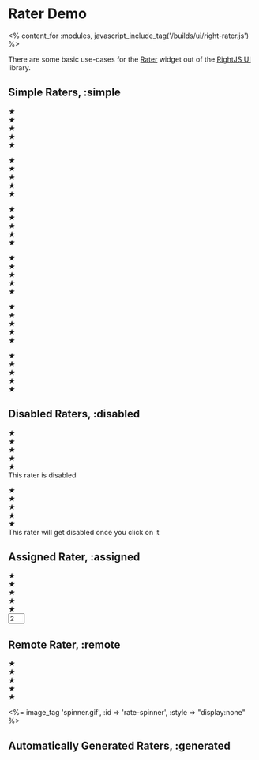 # Rater Demo
<% content_for :modules, javascript_include_tag('/builds/ui/right-rater.js') %>

There are some basic use-cases for the [Rater](/ui/rater) widget out of the [RightJS UI](/ui) library.

## Simple Raters, :simple

<p>
  <div class="rui-rater">
    <div>&#9733;</div><div>&#9733;</div><div>&#9733;</div><div>&#9733;</div><div>&#9733;</div>
  </div>
</p>
<p>
  <div class="rui-rater">
    <div class="active">&#9733;</div><div>&#9733;</div><div>&#9733;</div><div>&#9733;</div><div>&#9733;</div>
  </div>
</p>
<p>
  <div class="rui-rater">
    <div class="active">&#9733;</div>
    <div class="active">&#9733;</div>
    <div>&#9733;</div><div>&#9733;</div><div>&#9733;</div>
  </div>
</p>
<p>
  <div class="rui-rater">
    <div class="active">&#9733;</div>
    <div class="active">&#9733;</div>
    <div class="active">&#9733;</div>
    <div>&#9733;</div><div>&#9733;</div>
  </div>
</p>
<p>
  <div class="rui-rater">
    <div class="active">&#9733;</div>
    <div class="active">&#9733;</div>
    <div class="active">&#9733;</div>
    <div class="active">&#9733;</div><div>&#9733;</div>
  </div>
</p>
<p>
  <div class="rui-rater">
    <div class="active">&#9733;</div>
    <div class="active">&#9733;</div>
    <div class="active">&#9733;</div>
    <div class="active">&#9733;</div>
    <div class="active">&#9733;</div>
  </div>
</p>

## Disabled Raters, :disabled

<p>
  <div class="rui-rater" data-rater="{disabled:true}">
    <div class="active">&#9733;</div>
    <div class="active">&#9733;</div>
    <div>&#9733;</div><div>&#9733;</div><div>&#9733;</div>
  </div>
  This rater is disabled
</p>
<p>
  <div class="rui-rater" data-rater="{disableOnVote:true}">
    <div class="active">&#9733;</div>
    <div class="active">&#9733;</div>
    <div>&#9733;</div><div>&#9733;</div><div>&#9733;</div>
  </div>
  This rater will get disabled once you click on it
</p>

## Assigned Rater, :assigned

<p>
  <div class="rui-rater" data-rater="{update:'the-field'}">
    <div class="active">&#9733;</div>
    <div class="active">&#9733;</div>
    <div>&#9733;</div><div>&#9733;</div><div>&#9733;</div>
  </div>
  <input type="text" id="the-field" size="1" value="2" />
</p>

## Remote Rater, :remote

<p>
  <div class="rui-rater" data-rater="{url:'test', Xhr:{evalScripts:true,spinner:'rate-spinner'}}">
    <div class="active">&#9733;</div><div>&#9733;</div><div>&#9733;</div><div>&#9733;</div><div>&#9733;</div>
  </div>

  <%= image_tag 'spinner.gif', :id => 'rate-spinner', :style => "display:none" %>
  <span id="remote-rater-output"> </span>
</p>

## Automatically Generated Raters, :generated

<div id="auto-generated"> </div>
<script type="text/javascript">
// <![CDATA[
  6..times(function(i) {
    new Rater({
      halfs: true, value: i
    }).insertTo($E('p').insertTo('auto-generated'));
  });
// ]]>
</script>

<div style="height: 10em"> </div>
